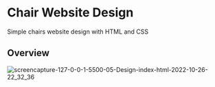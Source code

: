 # Chair Website Design
Simple chairs website design with HTML and CSS

## Overview
![screencapture-127-0-0-1-5500-05-Design-index-html-2022-10-26-22_32_36](https://user-images.githubusercontent.com/90688030/198070295-47855688-3453-4f70-9d80-7f643cdcee7a.png)
